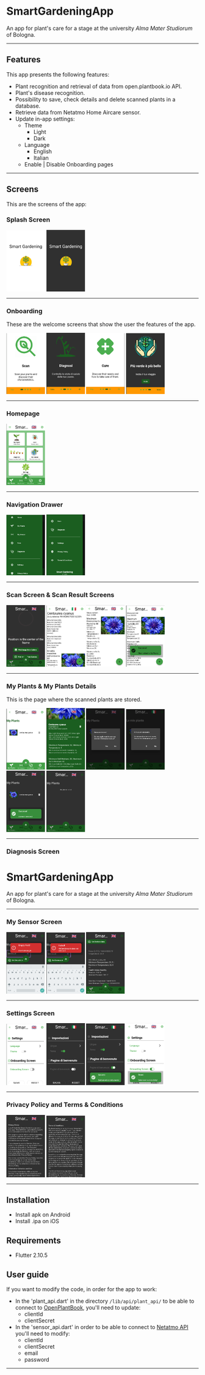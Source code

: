 # SmartGardeningApp

An app for plant's care for a stage at the university _Alma Mater Studiorum_ of Bologna.

<hr>

## Features
This app presents the following features:
- Plant recognition and retrieval of data from open.plantbook.io API.
- Plant's disease recognition.
- Possibility to save, check details and delete scanned plants in a database.
- Retrieve data from Netatmo Home Aircare sensor.
- Update in-app settings:
  - Theme
    - Light
    - Dark
  - Language
    - English
    - Italian
  - Enable | Disable Onboarding pages
  
<hr>

## Screens
This are the screens of the app:

### Splash Screen
<!-- volendo ridurre il size delle immagini -->
<img src="https://github.com/LucaR01/SmartGardeningApp/blob/main/report/images/splash/splash_screen.PNG" width="20%" heigth="20%" /> <img src="https://github.com/LucaR01/SmartGardeningApp/blob/main/report/images/splash/splash_screen_dark.PNG" width="20%" heigth="20%" />
<!--
![Screenshot](report/images/splash/splash_screen.PNG)
![Screenshot](report/images/splash/splash_screen_dark.PNG) -->

<hr>

### Onboarding
These are the welcome screens that show the user the features of the app.

<img src="https://github.com/LucaR01/SmartGardeningApp/blob/main/report/images/onboarding/onboarding_screen0.png" width="20%" heigth="20%"/> <img src="https://github.com/LucaR01/SmartGardeningApp/blob/main/report/images/onboarding/onboarding_screen1_dark.png" width="20%" heigth="20%"/> <img src="https://github.com/LucaR01/SmartGardeningApp/blob/main/report/images/onboarding/onboarding_screen2.png" width="20%" heigth="20%"/> <img src="https://github.com/LucaR01/SmartGardeningApp/blob/main/report/images/onboarding/onboarding_screen3_dark.png" width="20%" heigth="20%"/>
<!--
![Screenshot](report/images/onboarding/onboarding_screen0.png)
![Screenshot](report/images/onboarding/onboarding_screen1_dark.png)
![Screenshot](report/images/onboarding/onboarding_screen2.png)
![Screenshot](report/images/onboarding/onboarding_screen3_dark.png) -->

<hr>

### Homepage
<img src="https://github.com/LucaR01/SmartGardeningApp/blob/main/report/images/home/home_screen.png" width="20%" heigth="20%"/>

<hr>

### Navigation Drawer
<img src="https://github.com/LucaR01/SmartGardeningApp/blob/main/report/images/navigation_drawer/navigation_drawer.png" width="20%" heigth="20%"/> <img src="https://github.com/LucaR01/SmartGardeningApp/blob/main/report/images/navigation_drawer/navigation_drawer2.png" width="20%" heigth="20%"/>

<hr>

### Scan Screen & Scan Result Screens
<img src="https://github.com/LucaR01/SmartGardeningApp/blob/main/report/images/scan/scan_screen.png" width="20%" heigth="20%"/> <img src="https://github.com/LucaR01/SmartGardeningApp/blob/main/report/images/scan_result/scan_result_screen.png" width="20%" heigth="20%"/> <img src="https://github.com/LucaR01/SmartGardeningApp/blob/main/report/images/scan_result/scan_result_screen2.png" width="20%" heigth="20%"/> <img src="https://github.com/LucaR01/SmartGardeningApp/blob/main/report/images/scan_result/scan_result_screen3.png" width="20%" heigth="20%"/>

<hr>

### My Plants & My Plants Details
This is the page where the scanned plants are stored.

<img src="https://github.com/LucaR01/SmartGardeningApp/blob/main/report/images/my_plants/my_plants_screen2.png" width="20%" heigth="20%"/> <img src="https://github.com/LucaR01/SmartGardeningApp/blob/main/report/images/my_plants/my_plants_details_screen.png" width="20%" heigth="20%"/> <img src="https://github.com/LucaR01/SmartGardeningApp/blob/main/report/images/my_plants/my_plants_screen3_remove.png" width="20%" heigth="20%"/> <img src="https://github.com/LucaR01/SmartGardeningApp/blob/main/report/images/my_plants/my_plants_screen3_remove2.png" width="20%" heigth="20%"/> <img src="https://github.com/LucaR01/SmartGardeningApp/blob/main/report/images/my_plants/my_plants_screen3_remove3.png" width="20%" heigth="20%"/> <img src="https://github.com/LucaR01/SmartGardeningApp/blob/main/report/images/my_plants/my_plants_screen.png" width="20%" heigth="20%"/>

<hr>

### Diagnosis Screen
# SmartGardeningApp

An app for plant's care for a stage at the university _Alma Mater Studiorum_ of Bologna.

<hr>

### My Sensor Screen
<img src="https://github.com/LucaR01/SmartGardeningApp/blob/main/report/images/my_sensor/my_sensor_screen.png" width="20%" heigth="20%"/> <img src="https://github.com/LucaR01/SmartGardeningApp/blob/main/report/images/my_sensor/my_sensor_screen2.png" width="20%" heigth="20%"/> <img src="https://github.com/LucaR01/SmartGardeningApp/blob/main/report/images/my_sensor/my_sensor_screen5.png" width="20%" heigth="20%"/>

<hr>

### Settings Screen
<img src="https://github.com/LucaR01/SmartGardeningApp/blob/main/report/images/settings/settings_screen.png" width="20%" heigth="20%"/> <img src="https://github.com/LucaR01/SmartGardeningApp/blob/main/report/images/settings/settings_screen2.png" width="20%" heigth="20%"/> <img src="https://github.com/LucaR01/SmartGardeningApp/blob/main/report/images/settings/settings_screen_saved.png" width="20%" heigth="20%"/> <img src="https://github.com/LucaR01/SmartGardeningApp/blob/main/report/images/settings/settings_screen_reset.png" width="20%" heigth="20%"/>

<hr>

### Privacy Policy and Terms & Conditions
<img src="https://github.com/LucaR01/SmartGardeningApp/blob/main/report/images/privacy_policy/privacy_policy_screen.png" width="20%" heigth="20%"/> <img src="https://github.com/LucaR01/SmartGardeningApp/blob/main/report/images/terms_and_conditions/terms_and_conditions_screen.png" width="20%" heigth="20%"/>

<hr>

## Installation
- Install apk on Android
- Install .ipa on iOS

## Requirements
- Flutter 2.10.5

## User guide
If you want to modify the code, in order for the app to work:
- In the 'plant_api.dart' in the directory `/lib/api/plant_api/` to be able to connect to [OpenPlantBook](open.plantbook.io), you'll need to update:
  - clientId
  - clientSecret
- In the 'sensor_api.dart' in order to be able to connect to [Netatmo API](https://dev.netatmo.com/apidocumentation/oauth) you'll need to modify:
  - clientId
  - clientSecret
  - email
  - password
  
<hr>
